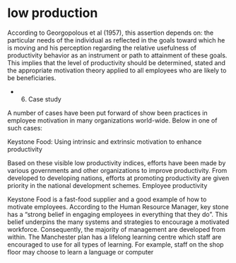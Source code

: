 # low production

According to Georgopolous et al (1957), this assertion depends on: the particular needs of the individual as reflected in the goals toward which he is moving and his perception regarding the relative usefulness of productivity behavior as an instrument or path to attainment of these goals. This implies that the level of productivity should be determined, stated and the appropriate motivation theory applied to all employees who are likely to be beneficiaries.

- 6. Case study

A number of cases have been put forward of show been practices in employee motivation in many organizations world-wide. Below in one of such cases:

Keystone Food: Using intrinsic and extrinsic motivation to enhance productivity

Based on these visible low productivity indices, efforts have been made by various governments and other organizations to improve productivity. From developed to developing nations, efforts at promoting productivity are given priority in the national development schemes. Employee productivity

Keystone Food is a fast-food supplier and a good example of how to motivate employees. According to the Human Resource Manager, key stone has a “strong belief in engaging employees in everything that they do”. This belief underpins the many systems and strategies to encourage a motivated workforce. Consequently, the majority of management are developed from within. The Manchester plan has a lifelong learning centre which staff are encouraged to use for all types of learning. For example, staff on the shop floor may choose to learn a language or computer